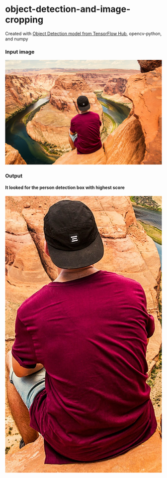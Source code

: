 # object-detection-and-image-cropping
Created with [Object Detection model from TensorFlow Hub](https://www.tensorflow.org/hub/tutorials/object_detection), opencv-python, and numpy
<h3>Input image</h3>
<img src="https://github.com/filbert-wijaya/object-detection-and-image-cropping/blob/main/image.jpg" alt="input image">
<h3>Output</h3>
<h4>It looked for the person detection box with highest score</h4>
<img src="https://github.com/filbert-wijaya/object-detection-and-image-cropping/blob/main/result.jpg" alt="output">
